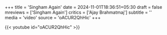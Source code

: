 +++
title = 'Singham Again'
date = 2024-11-01T18:36:51+05:30
draft = false
mreviews = ['Singham Again']
critics = ['Ajay Brahmatmaj']
subtitle = ''
media = 'video'
source = 'oACUR2QhHic'
+++

{{< youtube id="oACUR2QhHic" >}}
